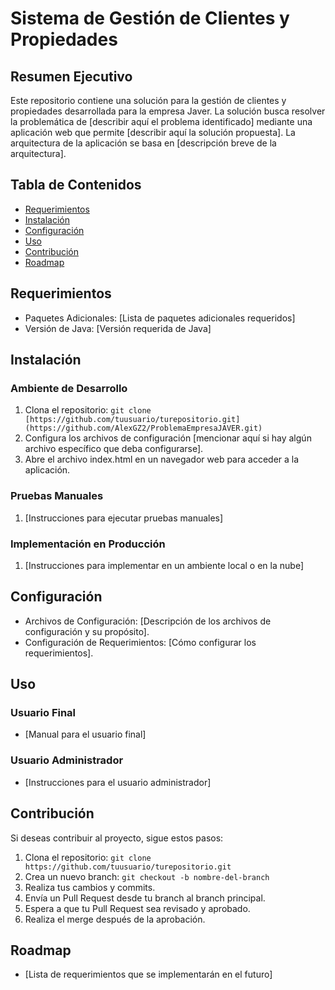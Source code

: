# Sistema de Gestión de Clientes y Propiedades

## Resumen Ejecutivo

Este repositorio contiene una solución para la gestión de clientes y propiedades desarrollada para la empresa Javer. La solución busca resolver la problemática de [describir aquí el problema identificado] mediante una aplicación web que permite [describir aquí la solución propuesta]. La arquitectura de la aplicación se basa en [descripción breve de la arquitectura].

## Tabla de Contenidos

- [Requerimientos](#requerimientos)
- [Instalación](#instalación)
- [Configuración](#configuración)
- [Uso](#uso)
- [Contribución](#contribución)
- [Roadmap](#roadmap)

## Requerimientos

- Paquetes Adicionales: [Lista de paquetes adicionales requeridos]
- Versión de Java: [Versión requerida de Java]

## Instalación

### Ambiente de Desarrollo

1. Clona el repositorio: `git clone [https://github.com/tuusuario/turepositorio.git](https://github.com/AlexGZ2/ProblemaEmpresaJAVER.git)`
2. Configura los archivos de configuración [mencionar aquí si hay algún archivo específico que deba configurarse].
3. Abre el archivo index.html en un navegador web para acceder a la aplicación.

### Pruebas Manuales

1. [Instrucciones para ejecutar pruebas manuales]

### Implementación en Producción

1. [Instrucciones para implementar en un ambiente local o en la nube]

## Configuración

- Archivos de Configuración: [Descripción de los archivos de configuración y su propósito].
- Configuración de Requerimientos: [Cómo configurar los requerimientos].

## Uso

### Usuario Final

- [Manual para el usuario final]

### Usuario Administrador

- [Instrucciones para el usuario administrador]

## Contribución

Si deseas contribuir al proyecto, sigue estos pasos:

1. Clona el repositorio: `git clone https://github.com/tuusuario/turepositorio.git`
2. Crea un nuevo branch: `git checkout -b nombre-del-branch`
3. Realiza tus cambios y commits.
4. Envía un Pull Request desde tu branch al branch principal.
5. Espera a que tu Pull Request sea revisado y aprobado.
6. Realiza el merge después de la aprobación.

## Roadmap

- [Lista de requerimientos que se implementarán en el futuro]
